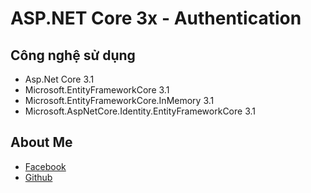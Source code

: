 ﻿# ASP.NET Core 3x - Authentication
## Công nghệ sử dụng
- Asp.Net Core 3.1
- Microsoft.EntityFrameworkCore 3.1
- Microsoft.EntityFrameworkCore.InMemory 3.1
- Microsoft.AspNetCore.Identity.EntityFrameworkCore 3.1
## About Me
- [Facebook](https://fb.com/vuduc.cuong4)
- [Github](https://github.com/vuduccuong)
